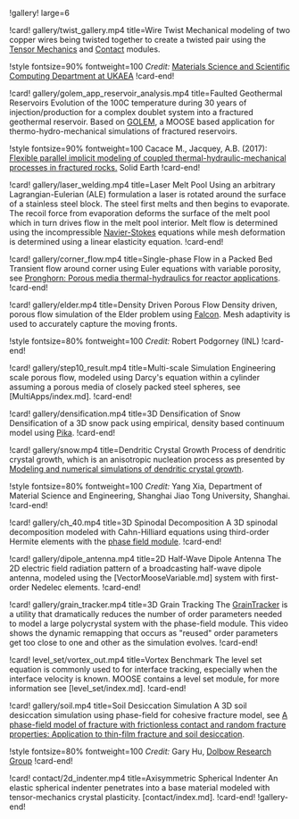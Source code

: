 !gallery! large=6

!card! gallery/twist_gallery.mp4 title=Wire Twist
Mechanical modeling of two copper wires being twisted together to create a twisted pair
using the [Tensor Mechanics](modules/tensor_mechanics/index.md) and [Contact](modules/contact/index.md) modules.

!style fontsize=90% fontweight=100
*Credit:*  [Materials Science and Scientific Computing Department at UKAEA](https://ccfe.ukaea.uk/research/)
!card-end!

!card! gallery/golem_app_reservoir_analysis.mp4 title=Faulted Geothermal Reservoirs
Evolution of the 100C temperature during 30 years of injection/production for a complex doublet
system into a fractured geothermal reservoir. Based on [GOLEM](https://github.com/ajacquey/golem),
a MOOSE based application for thermo-hydro-mechanical simulations of fractured reservoirs.

!style fontsize=90% fontweight=100
Cacace M., Jacquey, A.B. (2017): [Flexible parallel implicit modeling of coupled thermal-hydraulic-mechanical processes in fractured rocks.](https://www.solid-earth.net/8/921/2017/) Solid Earth
!card-end!

!card! gallery/laser_welding.mp4 title=Laser Melt Pool
Using an arbitrary Lagrangian-Eulerian (ALE) formulation a laser is rotated around the surface of a stainless
steel block. The steel first melts and then begins to evaporate. The recoil force from evaporation
deforms the surface of the melt pool which in turn drives flow in the melt pool interior. Melt flow
is determined using the incompressible [Navier-Stokes](modules/navier_stokes/index.md) equations
while mesh deformation is determined using a linear elasticity equation.
!card-end!

!card! gallery/corner_flow.mp4 title=Single-phase Flow in a Packed Bed
Transient flow around corner using Euler equations with variable porosity,
see [Pronghorn: Porous media thermal-hydraulics for reactor applications](https://escholarship.org/uc/item/61k9r05w).
!card-end!

!card! gallery/elder.mp4 title=Density Driven Porous Flow
Density driven, porous flow simulation of the Elder problem using [Falcon](https://github.com/idaholab/falcon).  Mesh adaptivity is used to accurately capture the moving fronts.

!style fontsize=80% fontweight=100
*Credit:* Robert Podgorney (INL)
!card-end!

!card! gallery/step10_result.mp4 title=Multi-scale Simulation
Engineering scale porous flow, modeled using Darcy's equation within a cylinder assuming a porous
media of closely packed steel spheres, see [MultiApps/index.md].
!card-end!

!card! gallery/densification.mp4 title=3D Densification of Snow
Densification of a 3D snow pack using empirical, density based continuum model using [Pika](https://github.com/idaholab/pika).
!card-end!

!card! gallery/snow.mp4 title=Dendritic Crystal Growth
Process of dendritic crystal growth, which is an anisotropic nucleation process as presented by
[Modeling and numerical simulations of dendritic crystal growth](https://www.sciencedirect.com/science/article/pii/016727899390120P).

!style fontsize=80% fontweight=100
*Credit:* Yang Xia, Department of Material Science and Engineering,
Shanghai Jiao Tong University, Shanghai.
!card-end!

!card! gallery/ch_40.mp4 title=3D Spinodal Decomposition
A 3D spinodal decomposition modeled with Cahn-Hilliard equations using third-order Hermite elements with
the [phase field module](modules/phase_field/index.md).
!card-end!

!card! gallery/dipole_antenna.mp4 title=2D Half-Wave Dipole Antenna
The 2D electric field radiation pattern of a broadcasting half-wave dipole antenna, modeled using
the [VectorMooseVariable.md] system with first-order Nedelec elements.
!card-end!

!card! gallery/grain_tracker.mp4 title=3D Grain Tracking
The [GrainTracker](GrainTracker.md) is a utility that dramatically reduces the number of order
parameters needed to model a large polycrystal system with the phase-field module. This video shows
the dynamic remapping that occurs as "reused" order parameters get too close to one and other as the
simulation evolves.
!card-end!

!card! level_set/vortex_out.mp4 title=Vortex Benchmark
The level set equation is commonly used to for interface tracking, especially when the interface
velocity is known. MOOSE contains a level set module, for more information see [level_set/index.md].
!card-end!

!card! gallery/soil.mp4 title=Soil Desiccation Simulation
A 3D soil desiccation simulation using phase-field for cohesive fracture model, see
[A phase-field model of fracture with frictionless contact and random fracture properties: Application to thin-film fracture and soil desiccation](https://doi.org/10.1016/j.cma.2020.113106).

!style fontsize=80% fontweight=100
*Credit:* Gary Hu, [Dolbow Research Group](http://dolbow.pratt.duke.edu/)
!card-end!

!card! contact/2d_indenter.mp4 title=Axisymmetric Spherical Indenter
An elastic spherical indenter penetrates into a base material modeled with tensor-mechanics crystal plasticity.
[contact/index.md].
!card-end!
!gallery-end!
